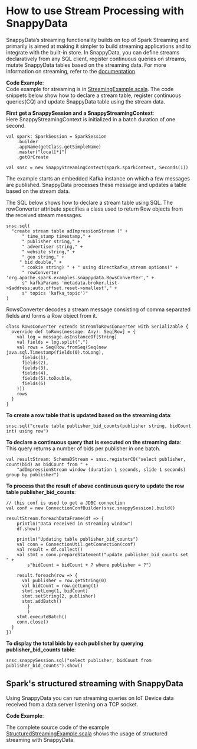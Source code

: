 <a id="howto-streams"></a>
# How to use Stream Processing with SnappyData
SnappyData’s streaming functionality builds on top of Spark Streaming and primarily is aimed at making it simpler to build streaming applications and to integrate with the built-in store. In SnappyData, you can define streams declaratively from any SQL client, register continuous queries on streams, mutate SnappyData tables based on the streaming data. For more information on streaming, refer to the [documentation](../programming_guide/stream_processing_using_sql.md).

**Code Example**: </br>
Code example for streaming is in [StreamingExample.scala](https://github.com/SnappyDataInc/snappydata/blob/master/examples/src/main/scala/org/apache/spark/examples/snappydata/StreamingExample.scala). The code snippets below show how to declare a stream table, register continuous queries(CQ) and update SnappyData table using the stream data.

**First get a SnappySession and a SnappyStreamingContext**: </br>
Here SnappyStreamingContext is initialized in a batch duration of one second.
```no-highlight
val spark: SparkSession = SparkSession
    .builder
    .appName(getClass.getSimpleName)
    .master("local[*]")
    .getOrCreate

val snsc = new SnappyStreamingContext(spark.sparkContext, Seconds(1))
```

The example starts an embedded Kafka instance on which a few messages are published. SnappyData processes these message and updates a table based on the stream data.

The SQL below shows how to declare a stream table using SQL. The rowConverter attribute specifies a class used to return Row objects from the received stream messages.
```no-highlight
snsc.sql(
  "create stream table adImpressionStream (" +
      " time_stamp timestamp," +
      " publisher string," +
      " advertiser string," +
      " website string," +
      " geo string," +
     " bid double," +
      " cookie string) " + " using directkafka_stream options(" +
      " rowConverter 'org.apache.spark.examples.snappydata.RowsConverter'," +
      s" kafkaParams 'metadata.broker.list->$address;auto.offset.reset->smallest'," +
      s" topics 'kafka_topic')"
)
```

RowsConverter decodes a stream message consisting of comma separated fields and forms a Row object from it.

```no-highlight
class RowsConverter extends StreamToRowsConverter with Serializable {
  override def toRows(message: Any): Seq[Row] = {
    val log = message.asInstanceOf[String]
    val fields = log.split(",")
    val rows = Seq(Row.fromSeq(Seq(new java.sql.Timestamp(fields(0).toLong),
      fields(1),
      fields(2),
      fields(3),
      fields(4),
      fields(5).toDouble,
      fields(6)
    )))
    rows
  }
}
```

**To create a row table that is updated based on the streaming data**:

```no-highlight
snsc.sql("create table publisher_bid_counts(publisher string, bidCount int) using row")
```

**To declare a continuous query that is executed on the streaming data**: This query returns a number of bids per publisher in one batch.

```no-highlight
val resultStream: SchemaDStream = snsc.registerCQ("select publisher, count(bid) as bidCount from " +
    "adImpressionStream window (duration 1 seconds, slide 1 seconds) group by publisher")
```

**To process that the result of above continuous query to update the row table publisher_bid_counts**:

```no-highlight
// this conf is used to get a JDBC connection
val conf = new ConnectionConfBuilder(snsc.snappySession).build()

resultStream.foreachDataFrame(df => {
    println("Data received in streaming window")
    df.show()

    println("Updating table publisher_bid_counts")
    val conn = ConnectionUtil.getConnection(conf)
    val result = df.collect()
    val stmt = conn.prepareStatement("update publisher_bid_counts set " +
        s"bidCount = bidCount + ? where publisher = ?")

    result.foreach(row => {
      val publisher = row.getString(0)
      val bidCount = row.getLong(1)
      stmt.setLong(1, bidCount)
      stmt.setString(2, publisher)
      stmt.addBatch()
        }
        )
    stmt.executeBatch()
    conn.close()
  }
})
```

**To display the total bids by each publisher by querying publisher_bid_counts table**:

```no-highlight
snsc.snappySession.sql("select publisher, bidCount from publisher_bid_counts").show()
```

## Spark's structured streaming with SnappyData 

Using SnappyData you can run streaming queries on IoT Device data received from a data server listening on a TCP socket.

**Code Example**:</br>

The complete source code of the example [StructuredStreamingExample.scala](https://github.com/SnappyDataInc/snappydata/blob/master/examples/src/main/scala/org/apache/spark/examples/snappydata/StructuredStreamingExample.scala) shows the usage of structured streaming with SnappyData.


